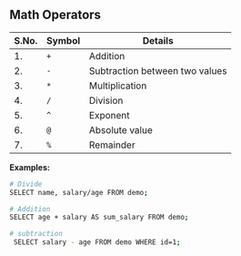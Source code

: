 ## Math Operators

|S.No.|Symbol| Details|
|-----|-------|--------|
|1.|`+`|Addition|
|2.|`-`|Subtraction between two values|
|3.|`*`|Multiplication|
|4.|`/`|Division|
|5.|`^`|Exponent|
|6.|`@`|Absolute value|
|7.|`%`|Remainder|


**Examples:**

```bash
# Divide
SELECT name, salary/age FROM demo;
```
```bash
# Addition
SELECT age + salary AS sum_salary FROM demo;
```
```bash
# subtraction
 SELECT salary - age FROM demo WHERE id=1;
 ```
